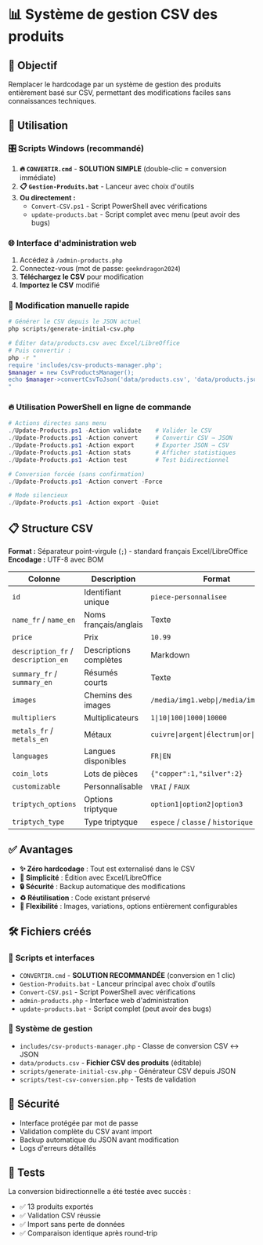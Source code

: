 # 📊 Système de gestion CSV des produits

## 🎯 Objectif
Remplacer le hardcodage par un système de gestion des produits entièrement basé sur CSV, permettant des modifications faciles sans connaissances techniques.

## 🚀 Utilisation

### 🎛️ Scripts Windows (recommandé)
1. **🔥 `CONVERTIR.cmd`** - **SOLUTION SIMPLE** (double-clic = conversion immédiate)
2. **📋 `Gestion-Produits.bat`** - Lanceur avec choix d'outils
3. **Ou directement :**
   - `Convert-CSV.ps1` - Script PowerShell avec vérifications
   - `update-products.bat` - Script complet avec menu (peut avoir des bugs)

### 🌐 Interface d'administration web
1. Accédez à `/admin-products.php`
2. Connectez-vous (mot de passe: `geekndragon2024`)
3. **Téléchargez le CSV** pour modification
4. **Importez le CSV** modifié

### 📝 Modification manuelle rapide
```bash
# Générer le CSV depuis le JSON actuel
php scripts/generate-initial-csv.php

# Éditer data/products.csv avec Excel/LibreOffice
# Puis convertir :
php -r "
require 'includes/csv-products-manager.php';
$manager = new CsvProductsManager();
echo $manager->convertCsvToJson('data/products.csv', 'data/products.json')['message'];
"
```

### 🔥 Utilisation PowerShell en ligne de commande
```powershell
# Actions directes sans menu
./Update-Products.ps1 -Action validate    # Valider le CSV
./Update-Products.ps1 -Action convert     # Convertir CSV → JSON
./Update-Products.ps1 -Action export      # Exporter JSON → CSV
./Update-Products.ps1 -Action stats       # Afficher statistiques
./Update-Products.ps1 -Action test        # Test bidirectionnel

# Conversion forcée (sans confirmation)
./Update-Products.ps1 -Action convert -Force

# Mode silencieux
./Update-Products.ps1 -Action export -Quiet
```

## 📋 Structure CSV

**Format :** Séparateur point-virgule (`;`) - standard français Excel/LibreOffice  
**Encodage :** UTF-8 avec BOM

| Colonne | Description | Format |
|---------|-------------|--------|
| `id` | Identifiant unique | `piece-personnalisee` |
| `name_fr` / `name_en` | Noms français/anglais | Texte |
| `price` | Prix | `10.99` |
| `description_fr` / `description_en` | Descriptions complètes | Markdown |
| `summary_fr` / `summary_en` | Résumés courts | Texte |
| `images` | Chemins des images | `/media/img1.webp\|/media/img2.webp` |
| `multipliers` | Multiplicateurs | `1\|10\|100\|1000\|10000` |
| `metals_fr` / `metals_en` | Métaux | `cuivre\|argent\|électrum\|or\|platine` |
| `languages` | Langues disponibles | `FR\|EN` |
| `coin_lots` | Lots de pièces | `{"copper":1,"silver":2}` |
| `customizable` | Personnalisable | `VRAI` / `FAUX` |
| `triptych_options` | Options triptyque | `option1\|option2\|option3` |
| `triptych_type` | Type triptyque | `espece` / `classe` / `historique` |

## ✅ Avantages

- **✨ Zéro hardcodage** : Tout est externalisé dans le CSV
- **🎯 Simplicité** : Édition avec Excel/LibreOffice
- **🔒 Sécurité** : Backup automatique des modifications
- **♻️ Réutilisation** : Code existant préservé
- **🎨 Flexibilité** : Images, variations, options entièrement configurables

## 🛠️ Fichiers créés

### 📁 **Scripts et interfaces**
- `CONVERTIR.cmd` - **SOLUTION RECOMMANDÉE** (conversion en 1 clic)
- `Gestion-Produits.bat` - Lanceur principal avec choix d'outils
- `Convert-CSV.ps1` - Script PowerShell avec vérifications
- `admin-products.php` - Interface web d'administration
- `update-products.bat` - Script complet (peut avoir des bugs)

### 📁 **Système de gestion**
- `includes/csv-products-manager.php` - Classe de conversion CSV ↔ JSON
- `data/products.csv` - **Fichier CSV des produits** (éditable)
- `scripts/generate-initial-csv.php` - Générateur CSV depuis JSON
- `scripts/test-csv-conversion.php` - Tests de validation

## 🔐 Sécurité

- Interface protégée par mot de passe
- Validation complète du CSV avant import
- Backup automatique du JSON avant modification
- Logs d'erreurs détaillés

## 🧪 Tests

La conversion bidirectionnelle a été testée avec succès :
- ✅ 13 produits exportés
- ✅ Validation CSV réussie  
- ✅ Import sans perte de données
- ✅ Comparaison identique après round-trip